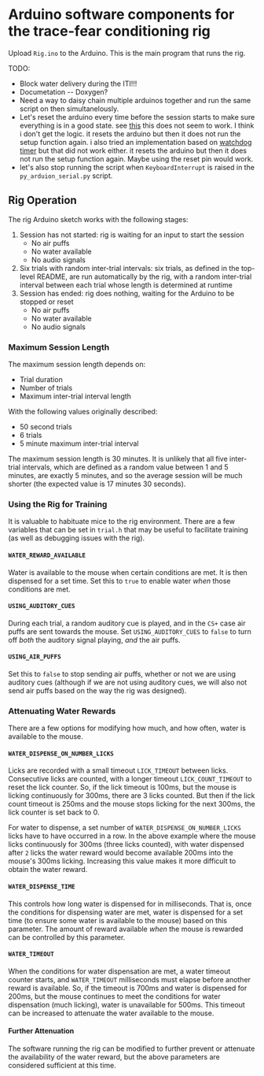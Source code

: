 # Arduino software components for the trace-fear conditioning rig

Upload `Rig.ino` to the Arduino. This is the main program that runs the rig.

TODO:

* Block water delivery during the ITI!!!
* Documetation -- Doxygen?
* Need a way to daisy chain multiple arduinos together and run the same script on then simultanelously.
* Let's reset the arduino every time before the session starts to make sure everything is in a good state. see [this](https://arduinogetstarted.com/faq/how-to-reset-arduino-by-programming)
this does not seem to work. I think i don't get the logic. it resets the arduino but then it does not run the setup function again. i also tried an implementation based on [watchdog timer](https://chat.openai.com/share/15c3ecfc-6d2a-4661-86cb-448098e0bf0f) but that did not work either. it resets the arduino but then it does not run the setup function again. Maybe using the reset pin would work. 
* let's also stop running the script when `KeyboardInterrupt` is raised in the  `py_arduion_serial.py` script. 

## Rig Operation

The rig Arduino sketch works with the following stages:

1. Session has not started: rig is waiting for an input to start the session
    * No air puffs
    * No water available
    * No audio signals
1. Six trials with random inter-trial intervals: six trials, as defined in the top-level README, are run automatically by the rig, with a random inter-trial interval between each trial whose length is determined at runtime
1. Session has ended: rig does nothing, waiting for the Arduino to be stopped or reset
    * No air puffs
    * No water available
    * No audio signals

### Maximum Session Length

The maximum session length depends on:

* Trial duration
* Number of trials
* Maximum inter-trial interval length

With the following values originally described:

* 50 second trials
* 6 trials
* 5 minute maximum inter-trial interval

The maximum session length is 30 minutes. It is unlikely that all five inter-trial intervals, which are defined as a random value between 1 and 5 minutes, are exactly 5 minutes, and so the average session will be much shorter (the expected value is 17 minutes 30 seconds).

### Using the Rig for Training

It is valuable to habituate mice to the rig environment. There are a few variables that can be set in `trial.h` that may be useful to facilitate training (as well as debugging issues with the rig).

#### `WATER_REWARD_AVAILABLE`

Water is available to the mouse when certain conditions are met. It is then dispensed for a set time. Set this to `true` to enable water _when_ those conditions are met.

#### `USING_AUDITORY_CUES`

During each trial, a random auditory cue is played, and in the `CS+` case air puffs are sent towards the mouse. Set `USING_AUDITORY_CUES` to `false` to turn off _both_ the auditory signal playing, _and_ the air puffs.

#### `USING_AIR_PUFFS`

Set this to `false` to stop sending air puffs, whether or not we are using auditory cues (although if we are not using auditory cues, we will also not send air puffs based on the way the rig was designed).

### Attenuating Water Rewards

There are a few options for modifying how much, and how often, water is available to the mouse.

#### `WATER_DISPENSE_ON_NUMBER_LICKS`

Licks are recorded with a small timeout `LICK_TIMEOUT` between licks. Consecutive licks are counted, with a longer timeout `LICK_COUNT_TIMEOUT` to reset the lick counter. So, if the lick timeout is 100ms, but the mouse is licking continuously for 300ms, there are 3 licks counted. But then if the lick count timeout is 250ms and the mouse stops licking for the next 300ms, the lick counter is set back to 0.

For water to dispense, a set number of `WATER_DISPENSE_ON_NUMBER_LICKS` licks have to have occurred in a row. In the above example where the mouse licks continuously for 300ms (three licks counted), with water dispensed after `2` licks the water reward would become available 200ms into the mouse's 300ms licking. Increasing this value makes it more difficult to obtain the water reward.

#### `WATER_DISPENSE_TIME`

This controls how long water is dispensed for in milliseconds. That is, once the conditions for dispensing water are met, water is dispensed for a set time (to ensure some water is available to the mouse) based on this parameter. The amount of reward available _when_ the mouse is rewarded can be controlled by this parameter.

#### `WATER_TIMEOUT`

When the conditions for water dispensation are met, a water timeout counter starts, and `WATER_TIMEOUT` milliseconds must elapse before another reward is available. So, if the timeout is 700ms and water is dispensed for 200ms, but the mouse continues to meet the conditions for water dispensation (much licking), water is unavailable for 500ms. This timeout can be increased to attenuate the water available to the mouse.

#### Further Attenuation

The software running the rig can be modified to further prevent or attenuate the availability of the water reward, but the above parameters are considered sufficient at this time.
